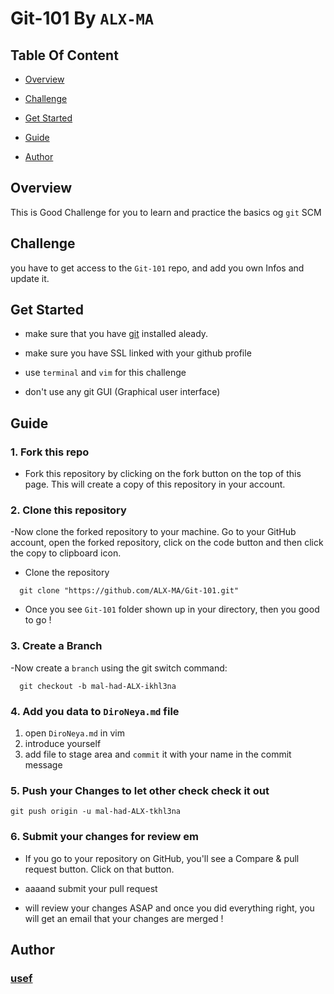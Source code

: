 # Git-101 By `ALX-MA`

## Table Of Content

- [Overview](#overview)

- [Challenge](#challenge)

- [Get Started](#get-started)

- [Guide](#guide)

- [Author](#author)

## Overview

This is Good Challenge for you to learn and practice the basics og `git` SCM

## Challenge

you have to get access to the `Git-101` repo, and add you own Infos and update it.

## Get Started

- make sure that you have [git](https://git-scm.com/) installed aleady.

- make sure you have SSL linked with your github profile

- use `terminal` and `vim` for this challenge

- don't use any git GUI (Graphical user interface)

## Guide

### 1. Fork this repo

- Fork this repository by clicking on the fork button on the top of this page. This will create a copy of this repository in your account.

### 2. Clone this repository

-Now clone the forked repository to your machine. Go to your GitHub account, open the forked repository, click on the code button and then click the copy to clipboard icon.

- Clone the repository

```shell
  git clone "https://github.com/ALX-MA/Git-101.git"
```

- Once you see `Git-101` folder shown up in your directory, then you good to go !

### 3. Create a Branch

-Now create a `branch` using the git switch command:

```shell
  git checkout -b mal-had-ALX-ikhl3na
```

### 4. Add you data to `DiroNeya.md` file

1. open `DiroNeya.md` in vim
2. introduce yourself
3. add file to stage area and `commit` it with your name in the commit message

### 5. Push your Changes to let other check check it out

```shell
git push origin -u mal-had-ALX-tkhl3na
```

### 6. Submit your changes for review em

- If you go to your repository on GitHub, you'll see a Compare & pull request button. Click on that button.

- aaaand submit your pull request

- will review your changes ASAP and once you did everything right, you will get an email that your changes are merged !

## Author

### [usef](https://github.com/n53337)
